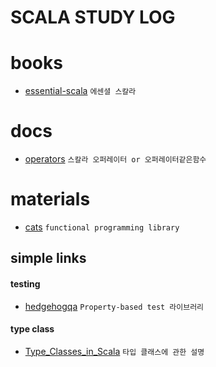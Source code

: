 # SCALA STUDY LOG

# books

- [essential-scala] `에센셜 스칼라`

[essential-scala]: /book/EssentialScala/index.md

# docs

- [operators](docs/operator.md) `스칼라 오퍼레이터 or 오퍼레이터같은함수`

# materials

- [cats] `functional programming library`

[cats]: /materials/cats/index.md

## simple links

#### testing

- [hedgehogqa] `Property-based test 라이브러리`

[hedgehogqa]: https://hedgehogqa.github.io/scala-hedgehog/docs/guides/

#### type class

- [Type_Classes_in_Scala] `타입 클래스에 관한 설명`

[type_classes_in_scala]: https://www.baeldung.com/scala/type-classes
